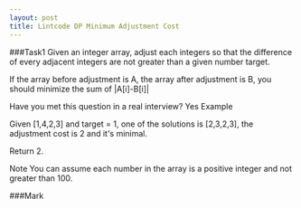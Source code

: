 ```yaml
---
layout: post
title: Lintcode DP Minimum Adjustment Cost
---
```

###Task1
Given an integer array, adjust each integers so that the difference of every adjacent integers are not greater than a given number target.

If the array before adjustment is A, the array after adjustment is B, you should minimize the sum of |A[i]-B[i]|

Have you met this question in a real interview? Yes
Example

Given [1,4,2,3] and target = 1, one of the solutions is [2,3,2,3], the adjustment cost is 2 and it's minimal.

Return 2.

Note
You can assume each number in the array is a positive integer and not greater than 100.

###Mark

